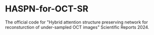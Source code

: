 # HASPN-for-OCT-SR
The official code for "Hybrid attention structure preserving network for reconsturction of under-sampled OCT images" Scientific Reports 2024.
